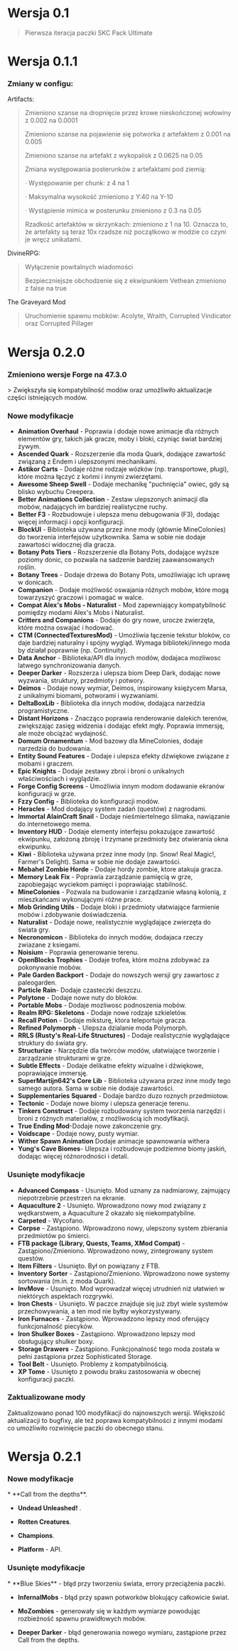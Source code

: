# Wersja 0.1
>Pierwsza iteracja paczki SKC Pack Ultimate

# Wersja 0.1.1
<h3>Zmiany w configu:</h3>

Artifacts:

>Zmieniono szanse na dropnięcie przez krowe nieskończonej wołowiny z 0.002 na 0.0001
>
>Zmieniono szanse na pojawienie się potworka z artefaktem z 0.001 na 0.005
>
>Zmieniono szanse na artefakt z wykopalisk z 0.0625 na 0.05
>
>Zmiana występowania posterunków z artefaktami pod ziemią:
>
>· Występowanie per chunk: z 4 na 1
>
>· Maksymalna wysokość zmieniono z Y:40 na Y-10
>
>· Wystąpienie mimica w posterunku zmieniono z 0.3 na 0.05
>
>Rzadkość artefaktów w skrzynkach: zmieniono z 1 na 10. Oznacza to, że artefakty są teraz 10x rzadsze niż początkowo w modzie co czyni je wręcz unikatami.

DivineRPG:
>Wyłączenie powitalnych wiadomości
>
>Bezpieczniejsze obchodzenie się z ekwipunkiem Vethean zmieniono z false na true

The Graveyard Mod
>Uruchomienie spawnu mobków: Acolyte, Wraith, Corrupted Vindicator oraz Corrupted Pillager

# Wersja 0.2.0

<h3>Zmieniono wersje Forge na 47.3.0</h3>
> Zwiększyła się kompatybilność modów oraz umożliwiło aktualizacje części istniejących modów.

<h3>Nowe modyfikacje </h3>

*   **Animation Overhaul** - Poprawia i dodaje nowe animacje dla różnych elementów gry, takich jak gracze, moby i bloki, czyniąc świat bardziej żywym.
*   **Ascended Quark** - Rozszerzenie dla moda Quark, dodające zawartość związaną z Endem i ulepszonymi mechanikami.
*   **Astikor Carts** - Dodaje różne rodzaje wózków (np. transportowe, pługi), które można łączyć z końmi i innymi zwierzętami.
*   **Awesome Sheep Swell** - Dodaje mechanikę "puchnięcia" owiec, gdy są blisko wybuchu Creepera.
*   **Better Animations Collection** - Zestaw ulepszonych animacji dla mobów, nadających im bardziej realistyczne ruchy.
*   **Better F3** - Rozbudowuje i ulepsza menu debugowania (F3), dodając więcej informacji i opcji konfiguracji.
*   **BlockUI** - Biblioteka używana przez inne mody (głównie MineColonies) do tworzenia interfejsów użytkownika.  Sama w sobie nie dodaje zawartości widocznej dla gracza.
*   **Botany Pots Tiers** - Rozszerzenie dla Botany Pots, dodające wyższe poziomy donic, co pozwala na sadzenie bardziej zaawansowanych roślin.
*   **Botany Trees** - Dodaje drzewa do Botany Pots, umożliwiając ich uprawę w donicach.
*   **Companion** - Dodaje możliwość oswajania różnych mobów, które mogą towarzyszyć graczowi i pomagać w walce.
*   **Compat Alex's Mobs - Naturalist** - Mod zapewniający kompatybilność pomiędzy modami Alex's Mobs i Naturalist.
*   **Critters and Companions** - Dodaje do gry nowe, urocze zwierzęta, które można oswajać i hodować.
*   **CTM (ConnectedTexturesMod)** - Umożliwia łączenie tekstur bloków, co daje bardziej naturalny i spójny wygląd.  Wymaga biblioteki/innego moda by działał poprawnie (np. Continuity).
*   **Data Anchor** - Biblioteka/API dla innych modów, dodajaca mozliwosc latwego synchronizowania danych.
*   **Deeper Darker** - Rozszerza i ulepsza biom Deep Dark, dodając nowe wyzwania, struktury, przedmioty i potwory.
*   **Deimos** - Dodaje nowy wymiar, Deimos, inspirowany księżycem Marsa, z unikalnymi biomami, potworami i wyzwaniami.
*   **DeltaBoxLib** - Biblioteka dla innych modów, dodająca narzedzia programistyczne.
*   **Distant Horizons** - Znacząco poprawia renderowanie dalekich terenów, zwiększając zasięg widzenia i dodając efekt mgły.  Poprawia immersję, ale może obciążać wydajność.
*   **Domum Ornamentum** - Mod bazowy dla MineColonies, dodaje narzedzia do budowania.
*   **Entity Sound Features** - Dodaje i ulepsza efekty dźwiękowe związane z mobami i graczem.
*   **Epic Knights** - Dodaje zestawy zbroi i broni o unikalnych właściwościach i wyglądzie.
*   **Forge Config Screens** - Umożliwia innym modom dodawanie ekranów konfiguracji w grze.
*   **Fzzy Config** - Biblioteka do konfiguracji modów.
*   **Heracles** - Mod dodający system zadań (questów) z nagrodami.
*   **Immortal AlainCraft Snail** - Dodaje nieśmiertelnego ślimaka, nawiązanie do internetowego mema.
*   **Inventory HUD** - Dodaje elementy interfejsu pokazujące zawartość ekwipunku, założoną zbroję i trzymane przedmioty bez otwierania okna ekwipunku.
*   **Kiwi** - Biblioteka używana przez inne mody (np. Snow! Real Magic!, Farmer's Delight).  Sama w sobie nie dodaje zawartości.
*   **Mebahel Zombie Horde** - Dodaje hordy zombie, ktore atakuja gracza.
*   **Memory Leak Fix** - Poprawia zarządzanie pamięcią w grze, zapobiegając wyciekom pamięci i poprawiając stabilność.
*   **MineColonies** - Pozwala na budowanie i zarządzanie własną kolonią, z mieszkańcami wykonującymi różne prace.
*   **Mob Grinding Utils** - Dodaje bloki i przedmioty ułatwiające farmienie mobów i zdobywanie doświadczenia.
*   **Naturalist** - Dodaje nowe, realistycznie wyglądające zwierzęta do świata gry.
*   **Necronomicon** - Biblioteka do innych modów, dodajaca rzeczy zwiazane z ksiegami.
*   **Noisium** - Poprawia generowanie terenu.
*   **OpenBlocks Trophies** - Dodaje trofea, które można zdobywać za pokonywanie mobów.
*   **Pale Garden Backport** - Dodaje do nowszych wersji gry zawartosc z paleogarden.
*    **Particle Rain**- Dodaje czasteczki deszczu.
*   **Polytone** - Dodaje nowe nuty do bloków.
*   **Portable Mobs** - Dodaje mozliwosc podnoszenia mobów.
*  **Realm RPG: Skeletons** - Dodaje nowe rodzaje szkieletów.
*  **Recall Potion** - Dodaje miksturę, ktora teleportuje gracza.
*  **Refined Polymorph** - Ulepsza dzialanie moda Polymorph.
*   **RRLS (Rusty's Real-Life Structures)** - Dodaje realistycznie wyglądające struktury do świata gry.
*   **Structurize** - Narzędzie dla twórców modów, ułatwiające tworzenie i zarządzanie strukturami w grze.
*   **Subtle Effects** - Dodaje delikatne efekty wizualne i dźwiękowe, poprawiające immersję.
*   **SuperMartijn642's Core Lib** - Biblioteka używana przez inne mody tego samego autora.  Sama w sobie nie dodaje zawartości.
*   **Supplementaries Squared** - Dodaje bardzo duzo roznych przedmiotow.
*   **Tectonic** - Dodaje nowe biomy i ulepsza generacje terenu.
*    **Tinkers Construct** - Dodaje rozbudowany system tworzenia narzędzi i broni z różnych materiałów, z możliwością ich modyfikacji.
* **True Ending Mod**-Dodaje nowe zakonczenie gry.
*  **Voidscape** - Dodaje nowy, pusty wymiar.
* **Wither Spawn Animation** Dodaje animacje spawnowania withera
*  **Yung's Cave Biomes**- Ulepsza i rozbudowuje podziemne biomy jaskiń, dodając więcej różnorodności i detali.

<h3>Usunięte modyfikacje</h3>

*   **Advanced Compass** - Usunięto. Mod uznany za nadmiarowy, zajmujący niepotrzebnie przestrzeń na ekranie.
*   **Aquaculture 2** - Usunięto. Wprowadzono nowy mod związany z wędkarstwem, a Aquaculture 2 okazało się niekompatybilne.
*   **Carpeted** - Wycofano.
*   **Corpse** - Zastąpiono. Wprowadzono nowy, ulepszony system zbierania przedmiotów po śmierci.
*   **FTB package (Library, Quests, Teams, XMod Compat)** - Zastąpiono/Zmieniono.  Wprowadzono nowy, zintegrowany system questów.
*  **Item Filters** - Usunięto. Był on powiązany z FTB.
*   **Inventory Sorter** - Zastąpiono/Zmieniono. Wprowadzono nowe systemy sortowania (m.in. z moda Quark).
*   **InvMove** - Usunięto. Mod wprowadzał więcej utrudnień niż ułatwień w niektórych aspektach rozgrywki.
*   **Iron Chests** - Usunięto.  W paczce znajduje się już zbyt wiele systemów przechowywania, a ten mod nie byłby wykorzystywany.
*   **Iron Furnaces** - Zastąpiono. Wprowadzono lepszy mod oferujący funkcjonalność piecyków.
*   **Iron Shulker Boxes** - Zastąpiono. Wprowadzono lepszy mod obsługujący shulker boxy.
*   **Storage Drawers** - Zastąpiono. Funkcjonalność tego moda została w pełni zastąpiona przez Sophisticated Storage.
*   **Tool Belt** - Usunięto. Problemy z kompatybilnością.
*  **XP Tome** - Usunięto z powodu braku zastosowania w obecnej konfiguracji paczki.

<h3>Zaktualizowane mody</h3>
Zaktualizowano ponad 100 modyfikacji do najnowszych wersji. Większość aktualizacji to bugfixy, ale też poprawa kompatybilności z innymi modami co umożliwiło rozwinięcie paczki do obecnego stanu.




# Wersja 0.2.1

<h3>Nowe modyfikacje </h3>
*   **Call from the depths**.

*   **Undead Unleashed!** .
  
*   **Rotten Creatures**.
  
*   **Champions**.
  
*   **Platform** - API.
  

<h3>Usunięte modyfikacje </h3>
*   **Blue Skies** - błąd przy tworzeniu świata, errory przeciążenia paczki.

*   **InfernalMobs** - błąd przy spawn potworków blokujący całkowicie świat.
  
*   **MoZombies** - generowały się w każdym wymiarze powodując rozbieżność spawnu prawidłowych mobów.
  
*   **Deeper Darker** - błąd generowania nowego wymiaru, zastąpione przez Call from the depths.
